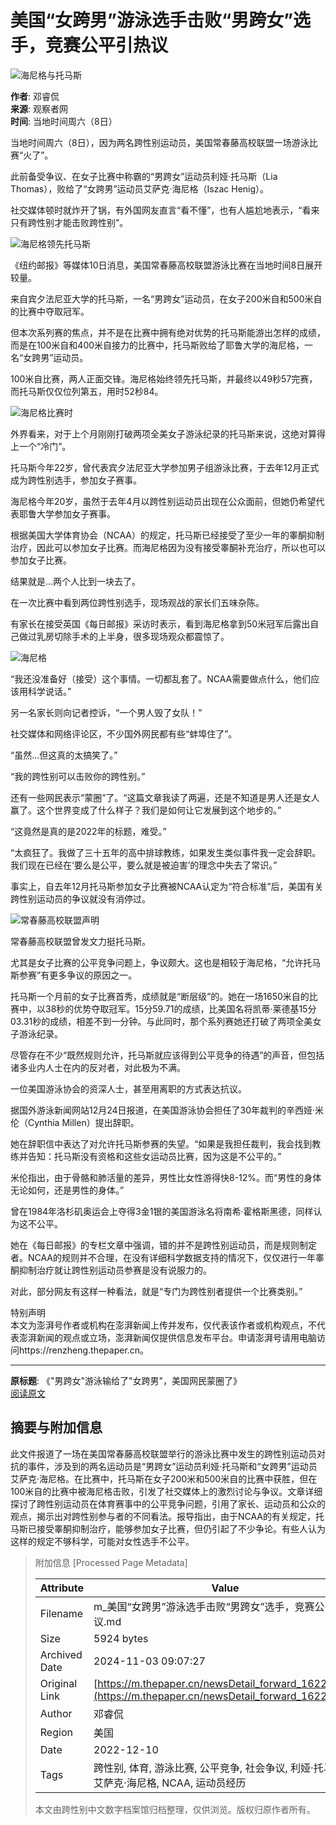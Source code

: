# 美国“女跨男”游泳选手击败“男跨女”选手，竞赛公平引热议

![海尼格与托马斯](https://imagepphcloud.thepaper.cn/pph/image/173/684/520.jpg)

**作者**: 邓睿侃  
**来源**: 观察者网  
**时间**: 当地时间周六（8日）

当地时间周六（8日），因为两名跨性别运动员，美国常春藤高校联盟一场游泳比赛“火了”。

此前备受争议、在女子比赛中称霸的“男跨女”运动员利娅·托马斯（Lia Thomas），败给了“女跨男”运动员艾萨克·海尼格（Iszac Henig）。

社交媒体顿时就炸开了锅，有外国网友直言“看不懂”，也有人尴尬地表示，“看来只有跨性别才能击败跨性别”。

![海尼格领先托马斯](https://imagepphcloud.thepaper.cn/pph/image/173/684/522.jpg)

《纽约邮报》等媒体10日消息，美国常春藤高校联盟游泳比赛在当地时间8日展开较量。

来自宾夕法尼亚大学的托马斯，一名“男跨女”运动员，在女子200米自和500米自的比赛中夺取冠军。

但本次系列赛的焦点，并不是在比赛中拥有绝对优势的托马斯能游出怎样的成绩，而是在100米自和400米自接力的比赛中，托马斯败给了耶鲁大学的海尼格，一名“女跨男”运动员。

100米自比赛，两人正面交锋。海尼格始终领先托马斯，并最终以49秒57完赛，而托马斯仅仅位列第五，用时52秒84。

![海尼格比赛时](https://imagepphcloud.thepaper.cn/pph/image/173/684/525.gif)

外界看来，对于上个月刚刚打破两项全美女子游泳纪录的托马斯来说，这绝对算得上一个“冷门”。

托马斯今年22岁，曾代表宾夕法尼亚大学参加男子组游泳比赛，于去年12月正式成为跨性别选手，参加女子赛事。

海尼格今年20岁，虽然于去年4月以跨性别运动员出现在公众面前，但她仍希望代表耶鲁大学参加女子赛事。

根据美国大学体育协会（NCAA）的规定，托马斯已经接受了至少一年的睾酮抑制治疗，因此可以参加女子比赛。而海尼格因为没有接受睾酮补充治疗，所以也可以参加女子比赛。

结果就是...两个人比到一块去了。

在一次比赛中看到两位跨性别选手，现场观战的家长们五味杂陈。

有家长在接受英国《每日邮报》采访时表示，看到海尼格拿到50米冠军后露出自己做过乳房切除手术的上半身，很多现场观众都震惊了。

![海尼格](https://imagepphcloud.thepaper.cn/pph/image/173/684/527.jpg)

“我还没准备好（接受）这个事情。一切都乱套了。NCAA需要做点什么，他们应该用科学说话。”

另一名家长则向记者控诉，“一个男人毁了女队！”

社交媒体和网络评论区，不少国外网民都有些“蚌埠住了”。

“虽然...但这真的太搞笑了。”

“我的跨性别可以击败你的跨性别。”

还有一些网民表示“蒙圈”了。“这篇文章我读了两遍，还是不知道是男人还是女人赢了。这个世界变成了什么样子？我们是如何让它发展到这个地步的。”

“这竟然是真的是2022年的标题，难受。”

“太疯狂了。我做了三十五年的高中排球教练，如果发生类似事件我一定会辞职。我们现在已经在‘要么是公平，要么就是被迫害’的理念中失去了常识。”

事实上，自去年12月托马斯参加女子比赛被NCAA认定为“符合标准”后，美国有关跨性别运动员的争议就没有消停过。

![常春藤高校联盟声明](https://imagepphcloud.thepaper.cn/pph/image/173/684/537.jpg)

常春藤高校联盟曾发文力挺托马斯。

尤其是女子比赛的公平竞争问题上，争议颇大。这也是相较于海尼格，“允许托马斯参赛”有更多争议的原因之一。

托马斯一个月前的女子比赛首秀，成绩就是“断层级”的。她在一场1650米自的比赛中，以38秒的优势夺取冠军。15分59.71的成绩，比美国名将凯蒂·莱德基15分03.31秒的成绩，相差不到一分钟。与此同时，那个系列赛她还打破了两项全美女子游泳纪录。

尽管存在不少“既然规则允许，托马斯就应该得到公平竞争的待遇”的声音，但包括诸多业内人士在内的反对者，对此极为不满。

一位美国游泳协会的资深人士，甚至用离职的方式表达抗议。

据国外游泳新闻网站12月24日报道，在美国游泳协会担任了30年裁判的辛西娅·米伦（Cynthia Millen）提出辞职。

她在辞职信中表达了对允许托马斯参赛的失望。“如果是我担任裁判，我会找到教练并告知：托马斯没有资格和这些女运动员比赛，因为这是不公平的。”

米伦指出，由于骨骼和肺活量的差异，男性比女性游得快8-12%。而“男性的身体无论如何，还是男性的身体。”

曾在1984年洛杉矶奥运会上夺得3金1银的美国游泳名将南希·霍格斯黑德，同样认为这不公平。

她在《每日邮报》的专栏文章中强调，错的并不是跨性别运动员，而是规则制定者。NCAA的规则并不合理，在没有详细科学数据支持的情况下，仅仅进行一年睾酮抑制治疗就让跨性别运动员参赛是没有说服力的。

对此，部分网友有这样一种看法，就是“专门为跨性别者提供一个比赛类别。”

特别声明  
本文为澎湃号作者或机构在澎湃新闻上传并发布，仅代表该作者或机构观点，不代表澎湃新闻的观点或立场，澎湃新闻仅提供信息发布平台。申请澎湃号请用电脑访问https://renzheng.thepaper.cn。

---

**原标题**: 《"男跨女"游泳输给了"女跨男"，美国网民蒙圈了》  
[阅读原文](http://mp.weixin.qq.com/s/Iyu5hGcXFX7PARMTg-O9Vw)  

## 摘要与附加信息

<!-- tcd_abstract -->
此文件报道了一场在美国常春藤高校联盟举行的游泳比赛中发生的跨性别运动员对抗的事件，涉及到的两名运动员是“男跨女”运动员利娅·托马斯和“女跨男”运动员艾萨克·海尼格。在比赛中，托马斯在女子200米和500米自的比赛中获胜，但在100米自的比赛中被海尼格击败，引发了社交媒体上的激烈讨论与争议。文章详细探讨了跨性别运动员在体育赛事中的公平竞争问题，引用了家长、运动员和公众的观点，揭示出对跨性别参与者的不同看法。报导指出，由于NCAA的有关规定，托马斯已接受睾酮抑制治疗，能够参加女子比赛，但仍引起了不少争论。有些人认为这样的规定不够科学，可能对女性选手不公平。
<!-- tcd_abstract_end -->

> 附加信息 [Processed Page Metadata]
>
> | Attribute       | Value                                  |
> |-----------------|----------------------------------------|
> | Filename        | m_美国“女跨男”游泳选手击败“男跨女”选手，竞赛公平引热议.md                             |
> | Size            | 5924 bytes                           |
> | Archived Date   | 2024-11-03 09:07:27                             |
> | Original Link   | [https://m.thepaper.cn/newsDetail_forward_16221545](https://m.thepaper.cn/newsDetail_forward_16221545)                       |
> | Author          | 邓睿侃                               |
> | Region          | 美国                               |
> | Date            | 2022-12-10                                 |
> | Tags            | 跨性别, 体育, 游泳比赛, 公平竞争, 社会争议, 利娅·托马斯, 艾萨克·海尼格, NCAA, 运动员经历                                 |
>
> 本文由跨性别中文数字档案馆归档整理，仅供浏览。版权归原作者所有。
>